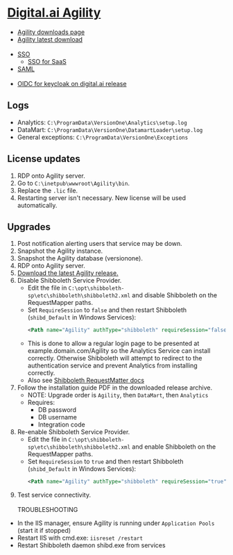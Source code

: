 # [Digital.ai Agility](https://docs.digital.ai/bundle/agility-onlinehelp/page/Content/Digital.ai_Agility/Digital.ai_Agility.htm)

- [Agility downloads page](https://docs.digital.ai/bundle/agility-onlinehelp/page/Content/Digital.ai_Agility_Release_Notes/Release-Notes-and-Downloads.htm)
- [Agility latest download](https://go.versionone.com/GetLatestUltimate)
<br><br>
- [SSO](https://docs.digital.ai/bundle/agility-onlinehelp/page/Content/Digital.ai_Agility/On-Premise_Single_Sign-On.htm)
  - [SSO for SaaS](https://docs.digital.ai/bundle/agility-onlinehelp/page/Content/Digital.ai_Agility/How_to_start_the_SSO_(Single_Sign-On)_Process_for_Hosted_Customers_(SaaS).htm)
- [SAML](https://docs.digital.ai/bundle/agility-onlinehelp/page/Content/DeveloperLibrary/SAML_SSO_Overview.htm)
<br><br>
- [OIDC for keycloak on digital.ai release](https://docs.digital.ai/bundle/devops-release-version-v.22.0/page/release/concept/release-oidc-with-keycloak.html)

## Logs

- Analytics: `C:\ProgramData\VersionOne\Analytics\setup.log`
- DataMart: `C:\ProgramData\VersionOne\DatamartLoader\setup.log`
- General exceptions: `C:\ProgramData\VersionOne\Exceptions`

## License updates

1. RDP onto Agility server.
2. Go to `C:\inetpub\wwwroot\Agility\bin`.
3. Replace the `.lic` file.
4. Restarting server isn't necessary. New license will be used automatically.

## Upgrades

1. Post notification alerting users that service may be down.
2. Snapshot the Agility instance.
3. Snapshot the Agility database (versionone).
4. RDP onto Agility server.
5. [Download the latest Agility release.](https://go.versionone.com/GetLatestUltimate)
6. Disable Shibboleth Service Provider.
   - Edit the file in `C:\opt\shibboleth-sp\etc\shibboleth\shibboleth2.xml` and disable Shibboleth on the RequestMapper paths.
   - Set `RequireSession` to `false` and then restart Shibboleth (`shibd_Default` in Windows Services):
     ```xml
     <Path name="Agility" authType="shibboleth" requireSession="false">
     ```
   - This is done to allow a regular login page to be presented at example.domain.com/Agility so the Analytics Service can install correctly. Otherwise Shibboleth will attempt to redirect to the authentication service and prevent Analytics from installing correctly.
   - Also see [Shibboleth RequestMatter docs](https://shibboleth.atlassian.net/wiki/spaces/SP3/pages/2065335006/HowToRequestMap)
7. Follow the installation guide PDF in the downloaded release archive.
   - NOTE: Upgrade order is `Agility`, then `DataMart`, then `Analytics`
   - Requires:
     - DB password
     - DB username
     - Integration code
8. Re-enable Shibboleth Service Provider.
   - Edit the file in `C:\opt\shibboleth-sp\etc\shibboleth\shibboleth2.xml` and enable Shibboleth on the RequestMapper paths.
   - Set `RequireSession` to `true` and then restart Shibboleth (`shibd_Default` in Windows Services):
     ```xml
     <Path name="Agility" authType="shibboleth" requireSession="true">
     ```
9. Test service connectivity.
<br><br>
TROUBLESHOOTING
- In the IIS manager, ensure Agility is running under `Application Pools` (start it if stopped)
- Restart IIS with cmd.exe: `iisreset /restart`
- Restart Shibboleth daemon shibd.exe from services
